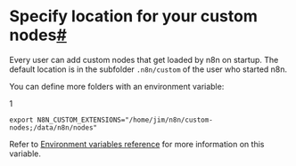 [](https://github.com/n8n-io/n8n-docs/edit/main/docs/hosting/configuration/configuration-examples/custom-nodes-location.md "Edit this page")

# Specify location for your custom nodes[#](#specify-location-for-your-custom-nodes "Permanent link")

Every user can add custom nodes that get loaded by n8n on startup. The default location is in the subfolder `.n8n/custom` of the user who started n8n.

You can define more folders with an environment variable:

1

`export N8N_CUSTOM_EXTENSIONS="/home/jim/n8n/custom-nodes;/data/n8n/nodes"`

Refer to [Environment variables reference](../../environment-variables/nodes/) for more information on this variable.